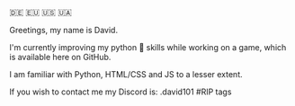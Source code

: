 :de: :eu: :us: :ukraine:

Greetings, my name is David. 

I'm currently improving my python :snake: skills while working on a game, which is available here on GitHub.

I am familiar with Python, HTML/CSS and JS to a lesser extent. 

If you wish to contact me my Discord is: .david101 #RIP tags
<!---
DOD-101/DOD-101 is a ✨ special ✨ repository because its `README.md` (this file) appears on your GitHub profile.
You can click the Preview link to take a look at your changes.
--->
